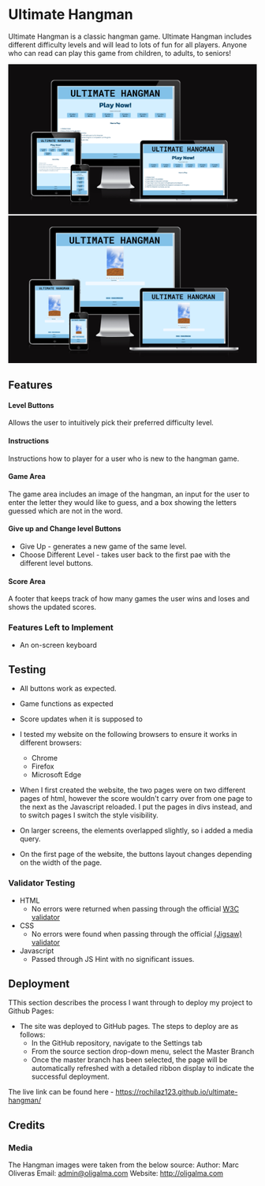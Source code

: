 # Ultimate Hangman

Ultimate Hangman is a classic hangman game. Ultimate Hangman includes different difficulty levels and will lead to lots of fun for all players. Anyone who can read can play this game from children, to adults, to seniors!
 
![Responsice Mockup](readme-assets/AmIResponsive1.PNG)
![Responsice Mockup](readme-assets/AmIResponsive2.PNG)

## Features 

#### Level Buttons
Allows the user to intuitively pick their preferred difficulty level.

#### Instructions
Instructions how to player for a user who is new to the hangman game.

#### Game Area
The game area includes an image of the hangman, an input for the user to enter the letter they would like to guess, and a box showing the letters guessed which are not in the word.

#### Give up and Change level Buttons
* Give Up - generates a new game of the same level.
* Choose Different Level - takes user back to the first pae with the different level buttons.

#### Score Area
A footer that keeps track of how many games the user wins and loses and shows the updated scores.

### Features Left to Implement

- An on-screen keyboard

## Testing 

- All buttons work as expected.
- Game functions as expected
- Score updates when it is supposed to

- I tested my website on the following browsers to ensure it works in different browsers:
  - Chrome
  - Firefox
  - Microsoft Edge

- When I first created the website, the two pages were on two different pages of html, however the score wouldn't carry over from one page to the next as the Javascript reloaded. I put the pages in divs instead, and to switch pages I switch the style visibility.

- On larger screens, the elements overlapped slightly, so i added a media query.

- On the first page of the website, the buttons layout changes depending on the width of the page.


### Validator Testing 

- HTML
  - No errors were returned when passing through the official [W3C validator](https://validator.w3.org/nu/?doc=https%3A%2F%2Frochilaz123.github.io%2Fultimate-hangman%2F)
- CSS
  - No errors were found when passing through the official [(Jigsaw) validator](https://jigsaw.w3.org/css-validator/validator?uri=https%3A%2F%2Frochilaz123.github.io%2Fultimate-hangman%2F&profile=css3svg&usermedium=all&warning=1&vextwarning=&lang=en)
- Javascript
  - Passed through JS Hint with no significant issues.

## Deployment

TThis section describes the process I want through to deploy my project to Github Pages:

- The site was deployed to GitHub pages. The steps to deploy are as follows: 
  - In the GitHub repository, navigate to the Settings tab 
  - From the source section drop-down menu, select the Master Branch
  - Once the master branch has been selected, the page will be automatically refreshed with a detailed ribbon display to indicate the successful deployment. 

The live link can be found here - https://rochilaz123.github.io/ultimate-hangman/


## Credits 

### Media

The Hangman images were taken from the below source:
Author: Marc Oliveras
Email: admin@oligalma.com
Website: http://oligalma.com 



